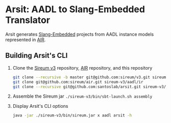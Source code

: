 # Arsit: AADL to Slang-Embedded Translator

Arsit generates [Slang-Embedded](https://github.com/santoslab/slang-embedded) projects from AADL instance models 
represented in [AIR](https://github.com/sireum/air).

## Building Arsit's CLI

1. Clone the [Sireum v3](https://github.com/sireum/v3) repository, [AIR](https://github.com/sireum/air) 
   repository, and this repository

    ```bash
    git clone --recursive -b master git@github.com:sireum/v3.git sireum-v3
    git clone git@github.com:sireum/air.git sireum-v3/aadl/ir
    git clone --recursive git@github.com:santoslab/arsit.git sireum-v3/aadl/arsit 
    ```
2. Assemble the Sireum jar ``./sireum-v3/bin/sbt-launch.sh assembly``

3. Display Arsit's CLI options

    ```bash
    java -jar ./sireum-v3/bin/sireum.jar x aadl arsit -h
    ```

